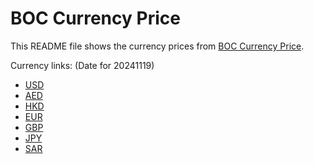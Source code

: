 # BOC Currency Price

This README file shows the currency prices from [BOC Currency Price](https://www.boc.cn/sourcedb/whpj/).

Currency links: (Date for 20241119)

- [USD](https://bocurrencyprice.techina.science/BOC_CURRENCY_PRICE/USD/20241119.json)
- [AED](https://bocurrencyprice.techina.science/BOC_CURRENCY_PRICE/AED/20241119.json)
- [HKD](https://bocurrencyprice.techina.science/BOC_CURRENCY_PRICE/HKD/20241119.json)
- [EUR](https://bocurrencyprice.techina.science/BOC_CURRENCY_PRICE/EUR/20241119.json)
- [GBP](https://bocurrencyprice.techina.science/BOC_CURRENCY_PRICE/GBP/20241119.json)
- [JPY](https://bocurrencyprice.techina.science/BOC_CURRENCY_PRICE/JPY/20241119.json)
- [SAR](https://bocurrencyprice.techina.science/BOC_CURRENCY_PRICE/SAR/20241119.json)
